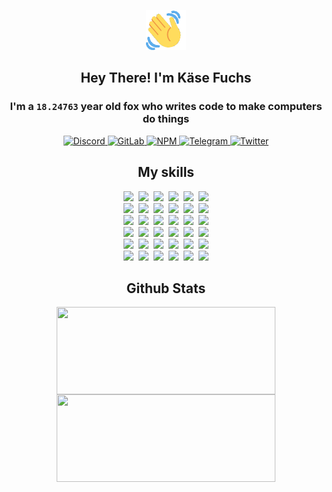<div><p align=center><img src=./resources/images/wave.gif width=64px height=64px></p><h2 align=center>Hey There! I'm Käse Fuchs</h2><h3 align=center>I'm a <code>18.24763</code> year old fox who writes code to make computers do things</h3><p align=center><a href=https://discord.com/users/507526681125322772><img alt=Discord src="https://img.shields.io/badge/Discord-5865F2?logo=discord&logoColor=white&style=flat-square#c92e967b6afbce943b9949466103de13"> </a><a href=https://gitlab.com/kasefuchs><img alt=GitLab src="https://img.shields.io/badge/GitLab-330F63?logo=gitlab&logoColor=white&style=flat-square#c92e967b6afbce943b9949466103de13"> </a><a href=https://npmjs.com/~kasefuchs><img alt=NPM src="https://img.shields.io/badge/NPM-CB3837?logo=npm&logoColor=white&style=flat-square#c92e967b6afbce943b9949466103de13"> </a><a href=https://t.me/kasefuchs><img alt=Telegram src="https://img.shields.io/badge/Telegram-2CA5E0?logo=telegram&logoColor=white&style=flat-square#c92e967b6afbce943b9949466103de13"> </a><a href=https://twitter.com/kasefuchs><img alt=Twitter src="https://img.shields.io/badge/Twitter-1DA1F2?logo=twitter&logoColor=white&style=flat-square#c92e967b6afbce943b9949466103de13"></a></p><h2 align=center>My skills</h2><p align=center><a href=https://aws.amazon.com/ ><picture><source srcset="https://skillicons.dev/icons?i=aws&theme=dark#c92e967b6afbce943b9949466103de13" media="(prefers-color-scheme: dark)"><source srcset="https://skillicons.dev/icons?i=aws&theme=light#c92e967b6afbce943b9949466103de13" media="(prefers-color-scheme: light), (prefers-color-scheme: no-preference)"><img src="https://skillicons.dev/icons?i=aws&theme=light#c92e967b6afbce943b9949466103de13"></picture></a>&nbsp;&nbsp;<a href=https://en.wikipedia.org/wiki/Bash_(Unix_shell)><picture><source srcset="https://skillicons.dev/icons?i=bash&theme=dark#c92e967b6afbce943b9949466103de13" media="(prefers-color-scheme: dark)"><source srcset="https://skillicons.dev/icons?i=bash&theme=light#c92e967b6afbce943b9949466103de13" media="(prefers-color-scheme: light), (prefers-color-scheme: no-preference)"><img src="https://skillicons.dev/icons?i=bash&theme=light#c92e967b6afbce943b9949466103de13"></picture></a>&nbsp;&nbsp;<a href=https://discord.com/developers/docs><picture><source srcset="https://skillicons.dev/icons?i=bots&theme=dark#c92e967b6afbce943b9949466103de13" media="(prefers-color-scheme: dark)"><source srcset="https://skillicons.dev/icons?i=bots&theme=light#c92e967b6afbce943b9949466103de13" media="(prefers-color-scheme: light), (prefers-color-scheme: no-preference)"><img src="https://skillicons.dev/icons?i=bots&theme=light#c92e967b6afbce943b9949466103de13"></picture></a>&nbsp;&nbsp;<a href=https://www.cloudflare.com/ ><picture><source srcset="https://skillicons.dev/icons?i=cloudflare&theme=dark#c92e967b6afbce943b9949466103de13" media="(prefers-color-scheme: dark)"><source srcset="https://skillicons.dev/icons?i=cloudflare&theme=light#c92e967b6afbce943b9949466103de13" media="(prefers-color-scheme: light), (prefers-color-scheme: no-preference)"><img src="https://skillicons.dev/icons?i=cloudflare&theme=light#c92e967b6afbce943b9949466103de13"></picture></a>&nbsp;&nbsp;<a href=https://en.wikipedia.org/wiki/CSS><picture><source srcset="https://skillicons.dev/icons?i=css&theme=dark#c92e967b6afbce943b9949466103de13" media="(prefers-color-scheme: dark)"><source srcset="https://skillicons.dev/icons?i=css&theme=light#c92e967b6afbce943b9949466103de13" media="(prefers-color-scheme: light), (prefers-color-scheme: no-preference)"><img src="https://skillicons.dev/icons?i=css&theme=light#c92e967b6afbce943b9949466103de13"></picture></a>&nbsp;&nbsp;<a href=https://www.docker.com/ ><picture><source srcset="https://skillicons.dev/icons?i=docker&theme=dark#c92e967b6afbce943b9949466103de13" media="(prefers-color-scheme: dark)"><source srcset="https://skillicons.dev/icons?i=docker&theme=light#c92e967b6afbce943b9949466103de13" media="(prefers-color-scheme: light), (prefers-color-scheme: no-preference)"><img src="https://skillicons.dev/icons?i=docker&theme=light#c92e967b6afbce943b9949466103de13"></picture></a><br><a href=https://www.electronjs.org/ ><picture><source srcset="https://skillicons.dev/icons?i=electron&theme=dark#c92e967b6afbce943b9949466103de13" media="(prefers-color-scheme: dark)"><source srcset="https://skillicons.dev/icons?i=electron&theme=light#c92e967b6afbce943b9949466103de13" media="(prefers-color-scheme: light), (prefers-color-scheme: no-preference)"><img src="https://skillicons.dev/icons?i=electron&theme=light#c92e967b6afbce943b9949466103de13"></picture></a>&nbsp;&nbsp;<a href=https://expressjs.com/ ><picture><source srcset="https://skillicons.dev/icons?i=express&theme=dark#c92e967b6afbce943b9949466103de13" media="(prefers-color-scheme: dark)"><source srcset="https://skillicons.dev/icons?i=express&theme=light#c92e967b6afbce943b9949466103de13" media="(prefers-color-scheme: light), (prefers-color-scheme: no-preference)"><img src="https://skillicons.dev/icons?i=express&theme=light#c92e967b6afbce943b9949466103de13"></picture></a>&nbsp;&nbsp;<a href=https://www.figma.com/ ><picture><source srcset="https://skillicons.dev/icons?i=figma&theme=dark#c92e967b6afbce943b9949466103de13" media="(prefers-color-scheme: dark)"><source srcset="https://skillicons.dev/icons?i=figma&theme=light#c92e967b6afbce943b9949466103de13" media="(prefers-color-scheme: light), (prefers-color-scheme: no-preference)"><img src="https://skillicons.dev/icons?i=figma&theme=light#c92e967b6afbce943b9949466103de13"></picture></a>&nbsp;&nbsp;<a href=https://firebase.google.com/ ><picture><source srcset="https://skillicons.dev/icons?i=firebase&theme=dark#c92e967b6afbce943b9949466103de13" media="(prefers-color-scheme: dark)"><source srcset="https://skillicons.dev/icons?i=firebase&theme=light#c92e967b6afbce943b9949466103de13" media="(prefers-color-scheme: light), (prefers-color-scheme: no-preference)"><img src="https://skillicons.dev/icons?i=firebase&theme=light#c92e967b6afbce943b9949466103de13"></picture></a>&nbsp;&nbsp;<a href=https://flask.palletsprojects.com/ ><picture><source srcset="https://skillicons.dev/icons?i=flask&theme=dark#c92e967b6afbce943b9949466103de13" media="(prefers-color-scheme: dark)"><source srcset="https://skillicons.dev/icons?i=flask&theme=light#c92e967b6afbce943b9949466103de13" media="(prefers-color-scheme: light), (prefers-color-scheme: no-preference)"><img src="https://skillicons.dev/icons?i=flask&theme=light#c92e967b6afbce943b9949466103de13"></picture></a>&nbsp;&nbsp;<a href=https://cloud.google.com/ ><picture><source srcset="https://skillicons.dev/icons?i=gcp&theme=dark#c92e967b6afbce943b9949466103de13" media="(prefers-color-scheme: dark)"><source srcset="https://skillicons.dev/icons?i=gcp&theme=light#c92e967b6afbce943b9949466103de13" media="(prefers-color-scheme: light), (prefers-color-scheme: no-preference)"><img src="https://skillicons.dev/icons?i=gcp&theme=light#c92e967b6afbce943b9949466103de13"></picture></a><br><a href=https://git-scm.com/ ><picture><source srcset="https://skillicons.dev/icons?i=git&theme=dark#c92e967b6afbce943b9949466103de13" media="(prefers-color-scheme: dark)"><source srcset="https://skillicons.dev/icons?i=git&theme=light#c92e967b6afbce943b9949466103de13" media="(prefers-color-scheme: light), (prefers-color-scheme: no-preference)"><img src="https://skillicons.dev/icons?i=git&theme=light#c92e967b6afbce943b9949466103de13"></picture></a>&nbsp;&nbsp;<a href=https://github.com/ ><picture><source srcset="https://skillicons.dev/icons?i=github&theme=dark#c92e967b6afbce943b9949466103de13" media="(prefers-color-scheme: dark)"><source srcset="https://skillicons.dev/icons?i=github&theme=light#c92e967b6afbce943b9949466103de13" media="(prefers-color-scheme: light), (prefers-color-scheme: no-preference)"><img src="https://skillicons.dev/icons?i=github&theme=light#c92e967b6afbce943b9949466103de13"></picture></a>&nbsp;&nbsp;<a href=https://gitlab.com/ ><picture><source srcset="https://skillicons.dev/icons?i=gitlab&theme=dark#c92e967b6afbce943b9949466103de13" media="(prefers-color-scheme: dark)"><source srcset="https://skillicons.dev/icons?i=gitlab&theme=light#c92e967b6afbce943b9949466103de13" media="(prefers-color-scheme: light), (prefers-color-scheme: no-preference)"><img src="https://skillicons.dev/icons?i=gitlab&theme=light#c92e967b6afbce943b9949466103de13"></picture></a>&nbsp;&nbsp;<a href=https://www.heroku.com/ ><picture><source srcset="https://skillicons.dev/icons?i=heroku&theme=dark#c92e967b6afbce943b9949466103de13" media="(prefers-color-scheme: dark)"><source srcset="https://skillicons.dev/icons?i=heroku&theme=light#c92e967b6afbce943b9949466103de13" media="(prefers-color-scheme: light), (prefers-color-scheme: no-preference)"><img src="https://skillicons.dev/icons?i=heroku&theme=light#c92e967b6afbce943b9949466103de13"></picture></a>&nbsp;&nbsp;<a href=https://en.wikipedia.org/wiki/HTML><picture><source srcset="https://skillicons.dev/icons?i=html&theme=dark#c92e967b6afbce943b9949466103de13" media="(prefers-color-scheme: dark)"><source srcset="https://skillicons.dev/icons?i=html&theme=light#c92e967b6afbce943b9949466103de13" media="(prefers-color-scheme: light), (prefers-color-scheme: no-preference)"><img src="https://skillicons.dev/icons?i=html&theme=light#c92e967b6afbce943b9949466103de13"></picture></a>&nbsp;&nbsp;<a href=https://en.wikipedia.org/wiki/JavaScript><picture><source srcset="https://skillicons.dev/icons?i=js&theme=dark#c92e967b6afbce943b9949466103de13" media="(prefers-color-scheme: dark)"><source srcset="https://skillicons.dev/icons?i=js&theme=light#c92e967b6afbce943b9949466103de13" media="(prefers-color-scheme: light), (prefers-color-scheme: no-preference)"><img src="https://skillicons.dev/icons?i=js&theme=light#c92e967b6afbce943b9949466103de13"></picture></a><br><a href=https://en.wikipedia.org/wiki/Linux><picture><source srcset="https://skillicons.dev/icons?i=linux&theme=dark#c92e967b6afbce943b9949466103de13" media="(prefers-color-scheme: dark)"><source srcset="https://skillicons.dev/icons?i=linux&theme=light#c92e967b6afbce943b9949466103de13" media="(prefers-color-scheme: light), (prefers-color-scheme: no-preference)"><img src="https://skillicons.dev/icons?i=linux&theme=light#c92e967b6afbce943b9949466103de13"></picture></a>&nbsp;&nbsp;<a href=https://mui.com/ ><picture><source srcset="https://skillicons.dev/icons?i=materialui&theme=dark#c92e967b6afbce943b9949466103de13" media="(prefers-color-scheme: dark)"><source srcset="https://skillicons.dev/icons?i=materialui&theme=light#c92e967b6afbce943b9949466103de13" media="(prefers-color-scheme: light), (prefers-color-scheme: no-preference)"><img src="https://skillicons.dev/icons?i=materialui&theme=light#c92e967b6afbce943b9949466103de13"></picture></a>&nbsp;&nbsp;<a href=https://en.wikipedia.org/wiki/Markdown><picture><source srcset="https://skillicons.dev/icons?i=md&theme=dark#c92e967b6afbce943b9949466103de13" media="(prefers-color-scheme: dark)"><source srcset="https://skillicons.dev/icons?i=md&theme=light#c92e967b6afbce943b9949466103de13" media="(prefers-color-scheme: light), (prefers-color-scheme: no-preference)"><img src="https://skillicons.dev/icons?i=md&theme=light#c92e967b6afbce943b9949466103de13"></picture></a>&nbsp;&nbsp;<a href=https://www.mongodb.com/ ><picture><source srcset="https://skillicons.dev/icons?i=mongodb&theme=dark#c92e967b6afbce943b9949466103de13" media="(prefers-color-scheme: dark)"><source srcset="https://skillicons.dev/icons?i=mongodb&theme=light#c92e967b6afbce943b9949466103de13" media="(prefers-color-scheme: light), (prefers-color-scheme: no-preference)"><img src="https://skillicons.dev/icons?i=mongodb&theme=light#c92e967b6afbce943b9949466103de13"></picture></a>&nbsp;&nbsp;<a href=https://www.mysql.com/ ><picture><source srcset="https://skillicons.dev/icons?i=mysql&theme=dark#c92e967b6afbce943b9949466103de13" media="(prefers-color-scheme: dark)"><source srcset="https://skillicons.dev/icons?i=mysql&theme=light#c92e967b6afbce943b9949466103de13" media="(prefers-color-scheme: light), (prefers-color-scheme: no-preference)"><img src="https://skillicons.dev/icons?i=mysql&theme=light#c92e967b6afbce943b9949466103de13"></picture></a>&nbsp;&nbsp;<a href=https://nextjs.org/ ><picture><source srcset="https://skillicons.dev/icons?i=nextjs&theme=dark#c92e967b6afbce943b9949466103de13" media="(prefers-color-scheme: dark)"><source srcset="https://skillicons.dev/icons?i=nextjs&theme=light#c92e967b6afbce943b9949466103de13" media="(prefers-color-scheme: light), (prefers-color-scheme: no-preference)"><img src="https://skillicons.dev/icons?i=nextjs&theme=light#c92e967b6afbce943b9949466103de13"></picture></a><br><a href=https://nodejs.org/en/ ><picture><source srcset="https://skillicons.dev/icons?i=nodejs&theme=dark#c92e967b6afbce943b9949466103de13" media="(prefers-color-scheme: dark)"><source srcset="https://skillicons.dev/icons?i=nodejs&theme=light#c92e967b6afbce943b9949466103de13" media="(prefers-color-scheme: light), (prefers-color-scheme: no-preference)"><img src="https://skillicons.dev/icons?i=nodejs&theme=light#c92e967b6afbce943b9949466103de13"></picture></a>&nbsp;&nbsp;<a href=https://www.postgresql.org/ ><picture><source srcset="https://skillicons.dev/icons?i=postgres&theme=dark#c92e967b6afbce943b9949466103de13" media="(prefers-color-scheme: dark)"><source srcset="https://skillicons.dev/icons?i=postgres&theme=light#c92e967b6afbce943b9949466103de13" media="(prefers-color-scheme: light), (prefers-color-scheme: no-preference)"><img src="https://skillicons.dev/icons?i=postgres&theme=light#c92e967b6afbce943b9949466103de13"></picture></a>&nbsp;&nbsp;<a href=https://learn.microsoft.com/en-us/powershell/ ><picture><source srcset="https://skillicons.dev/icons?i=powershell&theme=dark#c92e967b6afbce943b9949466103de13" media="(prefers-color-scheme: dark)"><source srcset="https://skillicons.dev/icons?i=powershell&theme=light#c92e967b6afbce943b9949466103de13" media="(prefers-color-scheme: light), (prefers-color-scheme: no-preference)"><img src="https://skillicons.dev/icons?i=powershell&theme=light#c92e967b6afbce943b9949466103de13"></picture></a>&nbsp;&nbsp;<a href=https://www.python.org/ ><picture><source srcset="https://skillicons.dev/icons?i=py&theme=dark#c92e967b6afbce943b9949466103de13" media="(prefers-color-scheme: dark)"><source srcset="https://skillicons.dev/icons?i=py&theme=light#c92e967b6afbce943b9949466103de13" media="(prefers-color-scheme: light), (prefers-color-scheme: no-preference)"><img src="https://skillicons.dev/icons?i=py&theme=light#c92e967b6afbce943b9949466103de13"></picture></a>&nbsp;&nbsp;<a href=https://www.raspberrypi.org/ ><picture><source srcset="https://skillicons.dev/icons?i=raspberrypi&theme=dark#c92e967b6afbce943b9949466103de13" media="(prefers-color-scheme: dark)"><source srcset="https://skillicons.dev/icons?i=raspberrypi&theme=light#c92e967b6afbce943b9949466103de13" media="(prefers-color-scheme: light), (prefers-color-scheme: no-preference)"><img src="https://skillicons.dev/icons?i=raspberrypi&theme=light#c92e967b6afbce943b9949466103de13"></picture></a>&nbsp;&nbsp;<a href=https://reactjs.org/ ><picture><source srcset="https://skillicons.dev/icons?i=react&theme=dark#c92e967b6afbce943b9949466103de13" media="(prefers-color-scheme: dark)"><source srcset="https://skillicons.dev/icons?i=react&theme=light#c92e967b6afbce943b9949466103de13" media="(prefers-color-scheme: light), (prefers-color-scheme: no-preference)"><img src="https://skillicons.dev/icons?i=react&theme=light#c92e967b6afbce943b9949466103de13"></picture></a><br><a href=https://redux.js.org/ ><picture><source srcset="https://skillicons.dev/icons?i=redux&theme=dark#c92e967b6afbce943b9949466103de13" media="(prefers-color-scheme: dark)"><source srcset="https://skillicons.dev/icons?i=redux&theme=light#c92e967b6afbce943b9949466103de13" media="(prefers-color-scheme: light), (prefers-color-scheme: no-preference)"><img src="https://skillicons.dev/icons?i=redux&theme=light#c92e967b6afbce943b9949466103de13"></picture></a>&nbsp;&nbsp;<a href=https://en.wikipedia.org/wiki/Regular_expression><picture><source srcset="https://skillicons.dev/icons?i=regex&theme=dark#c92e967b6afbce943b9949466103de13" media="(prefers-color-scheme: dark)"><source srcset="https://skillicons.dev/icons?i=regex&theme=light#c92e967b6afbce943b9949466103de13" media="(prefers-color-scheme: light), (prefers-color-scheme: no-preference)"><img src="https://skillicons.dev/icons?i=regex&theme=light#c92e967b6afbce943b9949466103de13"></picture></a>&nbsp;&nbsp;<a href=https://en.wikipedia.org/wiki/Sass_(stylesheet_language)><picture><source srcset="https://skillicons.dev/icons?i=sass&theme=dark#c92e967b6afbce943b9949466103de13" media="(prefers-color-scheme: dark)"><source srcset="https://skillicons.dev/icons?i=sass&theme=light#c92e967b6afbce943b9949466103de13" media="(prefers-color-scheme: light), (prefers-color-scheme: no-preference)"><img src="https://skillicons.dev/icons?i=sass&theme=light#c92e967b6afbce943b9949466103de13"></picture></a>&nbsp;&nbsp;<a href=https://www.typescriptlang.org/ ><picture><source srcset="https://skillicons.dev/icons?i=ts&theme=dark#c92e967b6afbce943b9949466103de13" media="(prefers-color-scheme: dark)"><source srcset="https://skillicons.dev/icons?i=ts&theme=light#c92e967b6afbce943b9949466103de13" media="(prefers-color-scheme: light), (prefers-color-scheme: no-preference)"><img src="https://skillicons.dev/icons?i=ts&theme=light#c92e967b6afbce943b9949466103de13"></picture></a>&nbsp;&nbsp;<a href=https://unity.com/ ><picture><source srcset="https://skillicons.dev/icons?i=unity&theme=dark#c92e967b6afbce943b9949466103de13" media="(prefers-color-scheme: dark)"><source srcset="https://skillicons.dev/icons?i=unity&theme=light#c92e967b6afbce943b9949466103de13" media="(prefers-color-scheme: light), (prefers-color-scheme: no-preference)"><img src="https://skillicons.dev/icons?i=unity&theme=light#c92e967b6afbce943b9949466103de13"></picture></a>&nbsp;&nbsp;<a href=https://workers.cloudflare.com/ ><picture><source srcset="https://skillicons.dev/icons?i=workers&theme=dark#c92e967b6afbce943b9949466103de13" media="(prefers-color-scheme: dark)"><source srcset="https://skillicons.dev/icons?i=workers&theme=light#c92e967b6afbce943b9949466103de13" media="(prefers-color-scheme: light), (prefers-color-scheme: no-preference)"><img src="https://skillicons.dev/icons?i=workers&theme=light#c92e967b6afbce943b9949466103de13"></picture></a><br></p><h2 align=center>Github Stats</h2><p align=center><picture><source srcset="https://github-readme-stats-kasefuchs.vercel.app/api/?count_private=true&hide_border=true&hide_rank=true&line_height=20&hide_title=true&username=Kasefuchs&theme=dark#c92e967b6afbce943b9949466103de13" media="(prefers-color-scheme: dark)"><source srcset="https://github-readme-stats-kasefuchs.vercel.app/api/?count_private=true&hide_border=true&hide_rank=true&line_height=20&hide_title=true&username=Kasefuchs&theme=light#c92e967b6afbce943b9949466103de13" media="(prefers-color-scheme: light), (prefers-color-scheme: no-preference)"><img align=middle width=350 height=140 src="https://github-readme-stats-kasefuchs.vercel.app/api/?count_private=true&hide_border=true&hide_rank=true&line_height=20&hide_title=true&username=Kasefuchs&theme=light#c92e967b6afbce943b9949466103de13"></picture><picture><source srcset="https://github-readme-stats-kasefuchs.vercel.app/api/top-langs/?count_private=true&hide_border=true&layout=compact&username=Kasefuchs&theme=dark#c92e967b6afbce943b9949466103de13" media="(prefers-color-scheme: dark)"><source srcset="https://github-readme-stats-kasefuchs.vercel.app/api/top-langs/?count_private=true&hide_border=true&layout=compact&username=Kasefuchs&theme=light#c92e967b6afbce943b9949466103de13" media="(prefers-color-scheme: light), (prefers-color-scheme: no-preference)"><img align=middle width=350 height=140 src="https://github-readme-stats-kasefuchs.vercel.app/api/top-langs/?count_private=true&hide_border=true&layout=compact&username=Kasefuchs&theme=light#c92e967b6afbce943b9949466103de13"></picture></p><img src="https://hit.yhype.me/github/profile?user_id=64592097#c92e967b6afbce943b9949466103de13" alt=""></div>